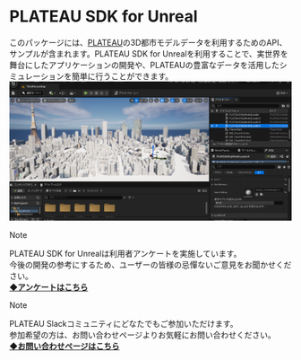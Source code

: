 # PLATEAU SDK for Unreal

このパッケージには、[PLATEAU](https://www.mlit.go.jp/plateau/)の3D都市モデルデータを利用するためのAPI、サンプルが含まれます。PLATEAU SDK for Unrealを利用することで、実世界を舞台にしたアプリケーションの開発や、PLATEAUの豊富なデータを活用したシミュレーションを簡単に行うことができます。
![](resources/index/citymodel.png)  

> [!NOTE]
> PLATEAU SDK for Unrealは利用者アンケートを実施しています。  
> 今後の開発の参考にするため、ユーザーの皆様の忌憚ないご意見をお聞かせください。  
> **[◆アンケートはこちら](https://docs.google.com/forms/d/e/1FAIpQLSeICxDJd6eQ311_rDbCudc2c8UUZ8A0oE6LXppKoHgT2mwYQQ/viewform)**

> [!NOTE]
> PLATEAU Slackコミュニティにどなたでもご参加いただけます。  
> 参加希望の方は、お問い合わせページよりお気軽にお問い合わせください。  
> **[◆お問い合わせページはこちら](https://www.mlit.go.jp/plateau/contact/)**
